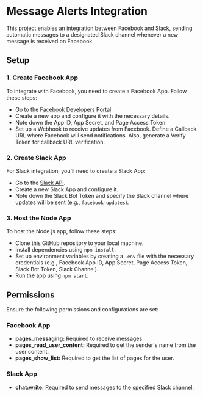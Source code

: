 # Message Alerts Integration

This project enables an integration between Facebook and Slack, sending automatic messages to a designated Slack channel whenever a new message is received on Facebook.

## Setup

### 1. Create Facebook App

To integrate with Facebook, you need to create a Facebook App. Follow these steps:

- Go to the [Facebook Developers Portal](https://developers.facebook.com/).
- Create a new app and configure it with the necessary details.
- Note down the App ID, App Secret, and Page Access Token.
- Set up a Webhook to receive updates from Facebook. Define a Callback URL where Facebook will send notifications. Also, generate a Verify Token for callback URL verification.

### 2. Create Slack App

For Slack integration, you'll need to create a Slack App:

- Go to the [Slack API](https://api.slack.com/).
- Create a new Slack App and configure it.
- Note down the Slack Bot Token and specify the Slack channel where updates will be sent (e.g., `facebook-updates`).

### 3. Host the Node App

To host the Node.js app, follow these steps:

- Clone this GitHub repository to your local machine.
- Install dependencies using `npm install`.
- Set up environment variables by creating a `.env` file with the necessary credentials (e.g., Facebook App ID, App Secret, Page Access Token, Slack Bot Token, Slack Channel).
- Run the app using `npm start`.

## Permissions

Ensure the following permissions and configurations are set:

### Facebook App

- **pages_messaging:** Required to receive messages.
- **pages_read_user_content:** Required to get the sender's name from the user content.
- **pages_show_list:** Required to get the list of pages for the user.

### Slack App

- **chat:write:** Required to send messages to the specified Slack channel.
